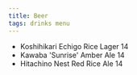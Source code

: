 ```yaml
---
title: Beer
tags: drinks menu
---
```


- Koshihikari Echigo Rice Lager 14
- Kawaba 'Sunrise' Amber Ale 14
- Hitachino Nest Red Rice Ale 14
